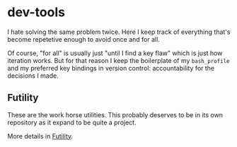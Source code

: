 # dev-tools
I hate solving the same problem twice. Here I keep track of everything that's
become repetetive enough to avoid once and for all.

Of course, "for all" is usually just "until I find a key flaw" which is just
how iteration works. But for that reason I keep the boilerplate of my
`bash_profile` and my preferred key bindings in version control: accountability
for the decisions I made.

## Futility
These are the work horse utilities. This probably deserves to be in its own
repository as it expand to be quite a project.

More details in [Futility].

[Futility]: ./futility/README.md
